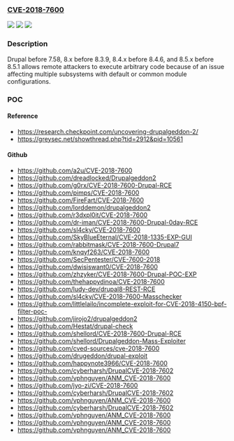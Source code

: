 ### [CVE-2018-7600](https://cve.mitre.org/cgi-bin/cvename.cgi?name=CVE-2018-7600)
![](https://img.shields.io/static/v1?label=Product&message=Drupal%20before%207.58%2C%208.x%20before%208.3.9%2C%208.4.x%20before%208.4.6%2C%20and%208.5.x%20before%208.5.1&color=blue)
![](https://img.shields.io/static/v1?label=Version&message=n%2Fa&color=blue)
![](https://img.shields.io/static/v1?label=Vulnerability&message=remote%20code%20execution&color=brighgreen)

### Description

Drupal before 7.58, 8.x before 8.3.9, 8.4.x before 8.4.6, and 8.5.x before 8.5.1 allows remote attackers to execute arbitrary code because of an issue affecting multiple subsystems with default or common module configurations.

### POC

#### Reference
- https://research.checkpoint.com/uncovering-drupalgeddon-2/
- https://greysec.net/showthread.php?tid=2912&pid=10561

#### Github
- https://github.com/a2u/CVE-2018-7600
- https://github.com/dreadlocked/Drupalgeddon2
- https://github.com/g0rx/CVE-2018-7600-Drupal-RCE
- https://github.com/pimps/CVE-2018-7600
- https://github.com/FireFart/CVE-2018-7600
- https://github.com/lorddemon/drupalgeddon2
- https://github.com/r3dxpl0it/CVE-2018-7600
- https://github.com/dr-iman/CVE-2018-7600-Drupal-0day-RCE
- https://github.com/sl4cky/CVE-2018-7600
- https://github.com/SkyBlueEternal/CVE-2018-1335-EXP-GUI
- https://github.com/rabbitmask/CVE-2018-7600-Drupal7
- https://github.com/knqyf263/CVE-2018-7600
- https://github.com/SecPentester/CVE-7600-2018
- https://github.com/dwisiswant0/CVE-2018-7600
- https://github.com/zhzyker/CVE-2018-7600-Drupal-POC-EXP
- https://github.com/thehappydinoa/CVE-2018-7600
- https://github.com/ludy-dev/drupal8-REST-RCE
- https://github.com/sl4cky/CVE-2018-7600-Masschecker
- https://github.com/littlelailo/incomplete-exploit-for-CVE-2018-4150-bpf-filter-poc-
- https://github.com/jirojo2/drupalgeddon2
- https://github.com/Hestat/drupal-check
- https://github.com/shellord/CVE-2018-7600-Drupal-RCE
- https://github.com/shellord/Drupalgeddon-Mass-Exploiter
- https://github.com/cved-sources/cve-2018-7600
- https://github.com/drugeddon/drupal-exploit
- https://github.com/happynote3966/CVE-2018-7600
- https://github.com/cyberharsh/DrupalCVE-2018-7602
- https://github.com/vphnguyen/ANM_CVE-2018-7600
- https://github.com/jyo-zi/CVE-2018-7600
- https://github.com/cyberharsh/DrupalCVE-2018-7602
- https://github.com/vphnguyen/ANM_CVE-2018-7600
- https://github.com/cyberharsh/DrupalCVE-2018-7602
- https://github.com/vphnguyen/ANM_CVE-2018-7600
- https://github.com/vphnguyen/ANM_CVE-2018-7600
- https://github.com/vphnguyen/ANM_CVE-2018-7600


